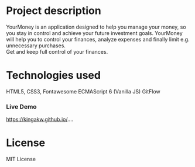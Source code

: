 # Project description

YourMoney is an application designed to help you manage your money, so you stay in control and achieve your future
investment goals. YourMoney will help you to control your finances, analyze expenses and finally limit e.g. unnecessary
purchases.  
Get and keep full control of your finances.

# Technologies used

HTML5, CSS3, Fontawesome ECMAScript 6 (Vanilla JS)
GitFlow

### Live Demo

https://kingakw.github.io/....

# License

MIT License


